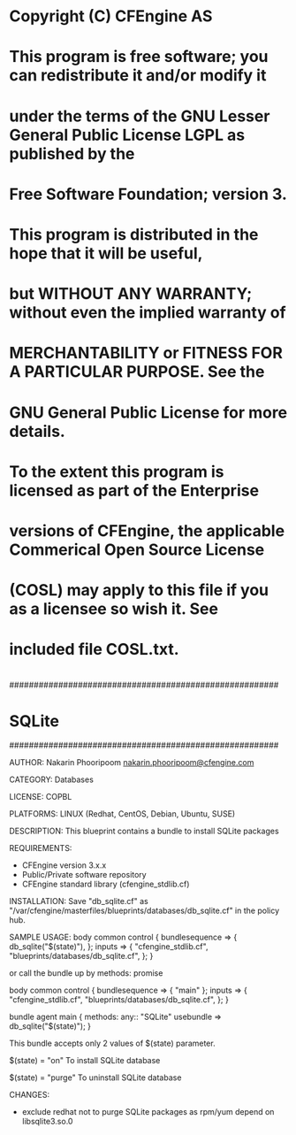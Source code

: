 #
#  Copyright (C) CFEngine AS
# 
#  This program is free software; you can redistribute it and/or modify it
#  under the terms of the GNU Lesser General Public License LGPL as published by the
#  Free Software Foundation; version 3.
#   
#  This program is distributed in the hope that it will be useful,
#  but WITHOUT ANY WARRANTY; without even the implied warranty of
#  MERCHANTABILITY or FITNESS FOR A PARTICULAR PURPOSE.  See the
#  GNU General Public License for more details.
#
#  To the extent this program is licensed as part of the Enterprise
#  versions of CFEngine, the applicable Commerical Open Source License
#  (COSL) may apply to this file if you as a licensee so wish it. See
#  included file COSL.txt.
#
#######################################################
# SQLite
#######################################################

AUTHOR:
 Nakarin Phooripoom <nakarin.phooripoom@cfengine.com>

CATEGORY:
 Databases

LICENSE:
 COPBL

PLATFORMS:
 LINUX (Redhat, CentOS, Debian, Ubuntu, SUSE)

DESCRIPTION:
 This blueprint contains a bundle to install SQLite packages

REQUIREMENTS:
 * CFEngine version 3.x.x
 * Public/Private software repository
 * CFEngine standard library (cfengine_stdlib.cf)

INSTALLATION:
 Save "db_sqlite.cf" as "/var/cfengine/masterfiles/blueprints/databases/db_sqlite.cf" in the policy hub.

SAMPLE USAGE:
 body common control
 {
  bundlesequence => {
                     db_sqlite("$(state)"),
                    };
          inputs => {
                     "cfengine_stdlib.cf",
                     "blueprints/databases/db_sqlite.cf", 
                    };
 }

 or call the bundle up by methods: promise

 body common control
 {
  bundlesequence => { "main" };
          inputs => {
                     "cfengine_stdlib.cf",
                     "blueprints/databases/db_sqlite.cf", 
                    };
 }

 bundle agent main
 {
  methods:
   any::
    "SQLite" usebundle => db_sqlite("$(state)");
 }

 This bundle accepts only 2 values of $(state) parameter.

 $(state) = "on"
  To install SQLite database

 $(state) = "purge"
  To uninstall SQLite database

CHANGES:
 * exclude redhat not to purge SQLite packages as rpm/yum depend on libsqlite3.so.0
